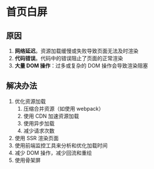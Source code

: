 # 首页白屏

## 原因

1. **网络延迟**。资源加载缓慢或失败导致页面无法及时渲染
2. **代码错误**。代码中的错误阻止了页面的正常渲染
3. **大量 DOM 操作**：过多或复杂的 DOM 操作会导致渲染阻塞

## 解决办法

1. 优化资源加载
   1. 压缩合并资源（如使用 webpack）
   2. 使用 CDN 加速资源加载
   3. 使用异步加载
   4. 减少请求次数
2. 使用 SSR 渲染页面
3. 使用前端监控工具来分析和优化加载时间
4. 减少 DOM 操作，减少回流和重绘
5. 使用骨架屏
